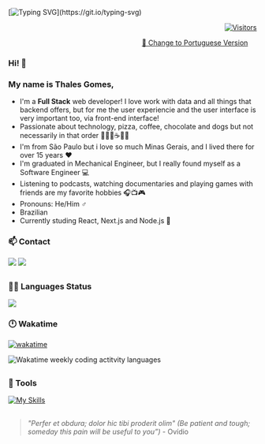 [![Typing SVG](https://readme-typing-svg.demolab.com?font=Fira+Code&pause=1000&color=851ee5&width=437&lines=Welcome+to+my+Github+profile!)](https://git.io/typing-svg)


<div align="right">

[![Visitors](https://api.visitorbadge.io/api/visitors?path=https%3A%2F%2Fgithub.com%2Fthalesgomest&label=VISITORS&labelColor=%9900FF&countColor=%23555555&style=flat&labelStyle=upper)](https://visitorbadge.io/status?path=https%3A%2F%2Fgithub.com%2Fthalesgomest)

</div>

<div align="right">

<a align="right" href="https://github.com/thalesgomest/thalesgomest/blob/main/README.pt-br.md">🔁 Change to Portuguese Version</a> <img height="14em" src="https://github.com/hampusborgos/country-flags/blob/main/png100px/br.png"></a>

</div>

### Hi! 👋

### My name is Thales Gomes,

* I'm a **Full Stack** web developer! I love work with data and all things that backend offers, but for me the user experiencie and the user interface is very important too, via front-end interface!
* Passionate about technology, pizza, coffee, chocolate and dogs but not necessarily in that order 👨‍💻🍕☕🍫🐶
* I'm from São Paulo but i love so much Minas Gerais, and I lived there for over 15 years ❤️
* I'm graduated in Mechanical Engineer, but I really found myself as a Software Engineer 💻
* Listening to podcasts, watching documentaries and playing games with friends are my favorite hobbies 🎧📺🎮<br>
* Pronouns: He/Him :male_sign:<br>
* Brazilian <img height="14em" src="https://github.com/hampusborgos/country-flags/blob/main/png100px/br.png"></a>
* Currently studing React, Next.js and Node.js 📖

<div align="left">

### 📫 Contact

 <a href = "mailto:thalestargino@gmail.com"><img src="https://skillicons.dev/icons?i=gmail" target="_blank"></a>
 <a href="https://www.linkedin.com/in/thalesgomest/"><img src="https://skillicons.dev/icons?i=linkedin" target="_blank"></a>

</div>

##

### 👨‍💻 Languages Status

<div align="left">
  
<img src="https://github-readme-stats.vercel.app/api/top-langs/?username=thalesgomest&layout=compact&langs_count=8&theme=ocean_dark"/>
</div>

### 🕛 Wakatime

<div align="left">

[![wakatime](https://wakatime.com/badge/user/c9842fba-7b55-4212-8295-53ac0b423a90.svg?style=for-the-badge)](https://wakatime.com/@c9842fba-7b55-4212-8295-53ac0b423a90)

<img src="https://github-readme-stats.vercel.app/api/wakatime?username=thalesgomest&layout=compact&langs_count=6&theme=ocean_dark" alt="Wakatime weekly coding actitvity languages"/>

</div>

##

<!-- Stacks with Icons -->

### 🧰 Tools
[![My Skills](https://skillicons.dev/icons?i=js,ts,cs,py,html,css,sass,styledcomponents,react,nodejs,express,postgres,mongodb,prisma,redis,cypress,jest,aws,docker,git,gitlab,vscode,figma,notion,obsidian&perline=10)](https://skillicons.dev)

## 

> _"Perfer et obdura; dolor hic tibi proderit olim" (Be patient and tough; someday this pain will be useful to you”)_ - Ovídio
